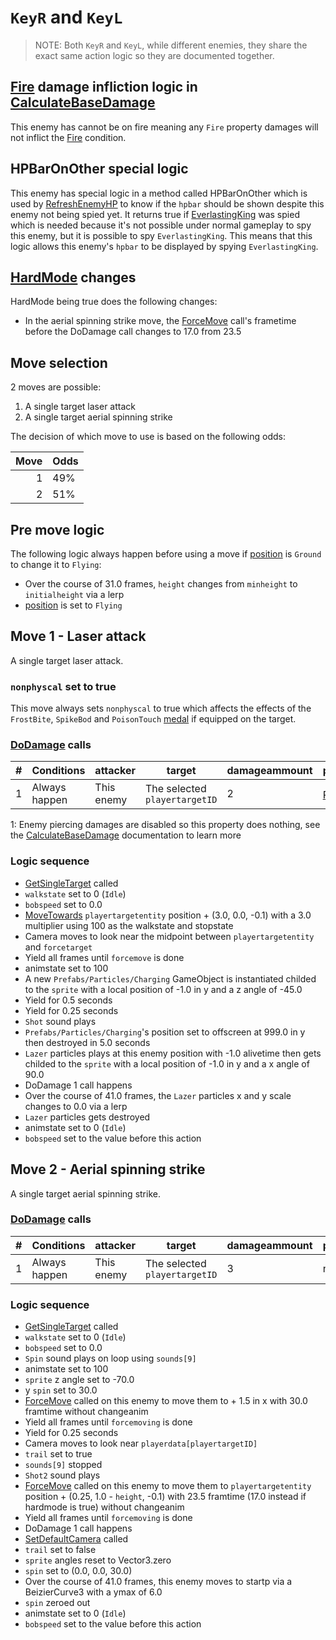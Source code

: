 # `KeyR` and `KeyL`

> NOTE: Both `KeyR` and `KeyL`, while different enemies, they share the exact same action logic so they are documented together.

## [Fire](../../Actors%20states/BattleCondition/Fire.md) damage infliction logic in [CalculateBaseDamage](../../Damage%20pipeline/CalculateBaseDamage.md)
This enemy has cannot be on fire meaning any `Fire` property damages will not inflict the [Fire](../../Actors%20states/BattleCondition/Fire.md) condition.

## HPBarOnOther special logic
This enemy has special logic in a method called HPBarOnOther which is used by [RefreshEnemyHP](../../Visual%20rendering/RefreshEnemyHP.md) to know if the `hpbar` should be shown despite this enemy not being spied yet. It returns true if [EverlastingKing](EverlastingKing.md) was spied which is needed because it's not possible under normal gameplay to spy this enemy, but it is possible to spy `EverlastingKing`. This means that this logic allows this enemy's `hpbar` to be displayed by spying `EverlastingKing`.

## [HardMode](../../Damage%20pipeline/HardMode.md) changes
HardMode being true does the following changes:

- In the aerial spinning strike move, the [ForceMove](../../../Entities/EntityControl/EntityControl%20Methods.md#forcemove) call's frametime before the DoDamage call changes to 17.0 from 23.5

## Move selection
2 moves are possible:

1. A single target laser attack
2. A single target aerial spinning strike

The decision of which move to use is based on the following odds:

|Move|Odds|
|---:|----|
|1|49%|
|2|51%|

## Pre move logic
The following logic always happen before using a move if [position](../../Actors%20states/BattlePosition.md) is `Ground` to change it to `Flying`:

- Over the course of 31.0 frames, `height` changes from `minheight` to `initialheight` via a lerp
- [position](../../Actors%20states/BattlePosition.md) is set to `Flying`

## Move 1 - Laser attack
A single target laser attack.

### `nonphyscal` set to true
This move always sets `nonphyscal` to true which affects the effects of the `FrostBite`, `SpikeBod` and `PoisonTouch` [medal](../Enums%20and%20IDs/Medal.md) if equipped on the target.

### [DoDamage](../../Damage%20pipeline/DoDamage.md) calls

|#|Conditions|attacker|target|damageammount|property|overrides|block|
|-:|---|---|---|---|---|---|---|
|1|Always happen|This enemy|The selected `playertargetID`|2|[Pierce](../../Damage%20pipeline/AttackProperty.md)<sup>1</sup>|null|`commandsuccess`|

1: Enemy piercing damages are disabled so this property does nothing, see the [CalculateBaseDamage](../../Damage%20pipeline/CalculateBaseDamage.md#piercing) documentation to learn more

### Logic sequence

- [GetSingleTarget](../../Actors%20states/Targetting/GetRandomAvaliablePlayer.md#getsingletarget) called
- `walkstate` set to 0 (`Idle`)
- `bobspeed` set to 0.0
- [MoveTowards](../../../Entities/EntityControl/EntityControl%20Methods.md#movetowards) `playertargetentity` position + (3.0, 0.0, -0.1) with a 3.0 multiplier using 100 as the walkstate and stopstate
- Camera moves to look near the midpoint between `playertargetentity` and `forcetarget`
- Yield all frames until `forcemove` is done
- animstate set to 100
- A new `Prefabs/Particles/Charging` GameObject is instantiated childed to the `sprite` with a local position of -1.0 in y and a z angle of -45.0
- Yield for 0.5 seconds
- Yield for 0.25 seconds
- `Shot` sound plays
- `Prefabs/Particles/Charging`'s position set to offscreen at 999.0 in y then destroyed in 5.0 seconds
- `Lazer` particles plays at this enemy position with -1.0 alivetime then gets childed to the `sprite` with a local position of -1.0 in y and a x angle of 90.0
- DoDamage 1 call happens
- Over the course of 41.0 frames, the `Lazer` particles x and y scale changes to 0.0 via a lerp
- `Lazer` particles gets destroyed
- animstate set to 0 (`Idle`)
- `bobspeed` set to the value before this action

## Move 2 - Aerial spinning strike
A single target aerial spinning strike.

### [DoDamage](../../Damage%20pipeline/DoDamage.md) calls

|#|Conditions|attacker|target|damageammount|property|overrides|block|
|-:|---|---|---|---|---|---|---|
|1|Always happen|This enemy|The selected `playertargetID`|3|null|null|`commandsuccess`|

### Logic sequence

- [GetSingleTarget](../../Actors%20states/Targetting/GetRandomAvaliablePlayer.md#getsingletarget) called
- `walkstate` set to 0 (`Idle`)
- `bobspeed` set to 0.0
- `Spin` sound plays on loop using `sounds[9]`
- animstate set to 100
- `sprite` z angle set to -70.0
- y `spin` set to 30.0
- [ForceMove](../../../Entities/EntityControl/EntityControl%20Methods.md#forcemove) called on this enemy to move them to + 1.5 in x with 30.0 framtime without changeanim
- Yield all frames until `forcemoving` is done
- Yield for 0.25 seconds
- Camera moves to look near `playerdata[playertargetID]`
- `trail` set to true
- `sounds[9]` stopped
- `Shot2` sound plays
- [ForceMove](../../../Entities/EntityControl/EntityControl%20Methods.md#forcemove) called on this enemy to move them to `playertargetentity` position + (0.25, 1.0 - `height`, -0.1) with 23.5 framtime (17.0 instead if hardmode is true) without changeanim
- Yield all frames until `forcemoving` is done
- DoDamage 1 call happens
- [SetDefaultCamera](../../Visual%20rendering/SetDefaultCamera.md) called
- `trail` set to false
- `sprite` angles reset to Vector3.zero
- `spin` set to (0.0, 0.0, 30.0)
- Over the course of 41.0 frames, this enemy moves to startp via a BeizierCurve3 with a ymax of 6.0
- `spin` zeroed out
- animstate set to 0 (`Idle`)
- `bobspeed` set to the value before this action
